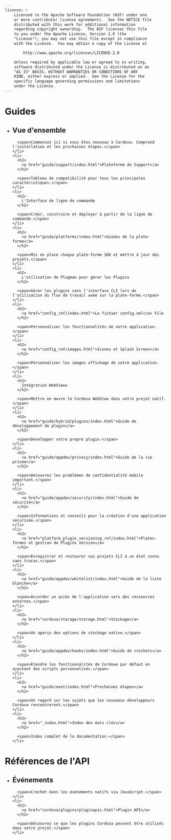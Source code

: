 ```yaml
---
license: >
    Licensed to the Apache Software Foundation (ASF) under one
    or more contributor license agreements.  See the NOTICE file
    distributed with this work for additional information
    regarding copyright ownership.  The ASF licenses this file
    to you under the Apache License, Version 2.0 (the
    "License"); you may not use this file except in compliance
    with the License.  You may obtain a copy of the License at

        http://www.apache.org/licenses/LICENSE-2.0

    Unless required by applicable law or agreed to in writing,
    software distributed under the License is distributed on an
    "AS IS" BASIS, WITHOUT WARRANTIES OR CONDITIONS OF ANY
    KIND, either express or implied.  See the License for the
    specific language governing permissions and limitations
    under the License.
---
```


<div id="home">
  <h1>
    Guides
  </h1>
  
  <ul>
    <li>
      <h2>
        Vue d'ensemble
      </h2>
      
      <span>Commencez ici si vous êtes nouveau à Cordova. Comprend l'installation et les prochaines étapes.</span>
    </li>
    <li>
      <h2>
        <a href="guide/support/index.html">Plateforme de Support</a>
      </h2>
      
      <span>Tableau de compatibilité pour tous les principales caractéristiques.</span>
    </li>
    <li>
      <h2>
        L'Interface de ligne de commande
      </h2>
      
      <span>Créer, construire et déployer à partir de la ligne de commande.</span>
    </li>
    <li>
      <h2>
        <a href="guide/platforms/index.html">Guides de la plate-forme</a>
      </h2>
      
      <span>Mis en place chaque plate-forme SDK et mettre à jour des projets.</span>
    </li>
    <li>
      <h2>
        L'utilisation de Plugman pour gérer les Plugins
      </h2>
      
      <span>Gérer les plugins sans l'interface CLI lors de l'utilisation du flux de travail axée sur la plate-forme.</span>
    </li>
    <li>
      <h2>
        <a href="config_ref/index.html">Le fichier config.xml</a> File
      </h2>
      
      <span>Personnaliser les fonctionnalités de votre application.</span>
    </li>
    <li>
      <h2>
        <a href="config_ref/images.html">Icones et Splash Screen</a>
      </h2>
      
      <span>Personnaliser les images affichage de votre application.</span>
    </li>
    <li>
      <h2>
        Intégration WebViews
      </h2>
      
      <span>Mettre en œuvre le Cordova WebView dans votre projet natif.</span>
    </li>
    <li>
      <h2>
        <a href="guide/hybrid/plugins/index.html">Guide de développement de plugin</a>
      </h2>
      
      <span>Développer votre propre plugin.</span>
    </li>
    <li>
      <h2>
        <a href="guide/appdev/privacy/index.html">Guide de la vie privée</a>
      </h2>
      
      <span>Découvrez les problèmes de confidentialité mobile important.</span>
    </li>
    <li>
      <h2>
        <a href="guide/appdev/security/index.html">Guide de sécurité</a>
      </h2>
      
      <span>Informations et conseils pour la création d'une application sécurisée.</span>
    </li>
    <li>
      <h2>
        <a href="platform_plugin_versioning_ref/index.html">Plates-formes et gestion de Plugins Version</a>
      </h2>
      
      <span>Enregistrer et restaurer vos projets CLI à un état connu sans tracas.</span>
    </li>
    <li>
      <h2>
        <a href="guide/appdev/whitelist/index.html">Guide de la liste blanche</a>
      </h2>
      
      <span>Accorder un accès de l'application vers des ressources externes.</span>
    </li>
    <li>
      <h2>
        <a href="cordova/storage/storage.html">Stockage</a>
      </h2>
      
      <span>Un aperçu des options de stockage native.</span>
    </li>
    <li>
      <h2>
        <a href="guide/appdev/hooks/index.html">Guide de crochets</a>
      </h2>
      
      <span>Étendre les fonctionnalités de Cordoue par défaut en ajoutant des scripts personnalisés.</span>
    </li>
    <li>
      <h2>
        <a href="guide/next/index.html">Prochaines étapes</a>
      </h2>
      
      <span>Un regard sur les sujets que les nouveaux développeurs Cordova rencontreront.</span>
    </li>
    <li>
      <h2>
        <a href="_index.html">Index des mots clés</a>
      </h2>
      
      <span>Index complet de la documentation.</span>
    </li>
  </ul>
  
  <h1>
    Références de l'API
  </h1>
  
  <ul>
    <li>
      <h2>
        Événements
      </h2>
      
      <span>Crochet dans les événements natifs via JavaScript.</span>
    </li>
    <li>
      <h2>
        <a href="cordova/plugins/pluginapis.html">Plugin API</a>
      </h2>
      
      <span>Découvrez ce que les plugins Cordova peuvent être utilisés dans votre projet.</span>
    </li>
  </ul>
</div>